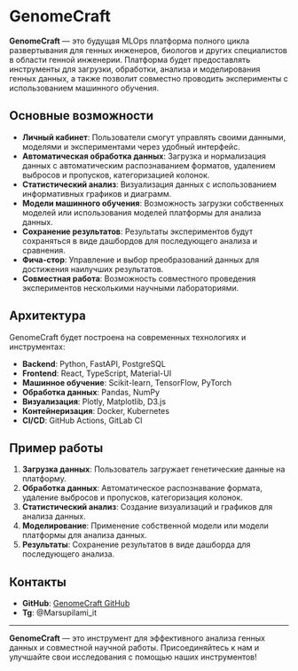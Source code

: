 # GenomeCraft

**GenomeCraft** — это будущая MLOps платформа полного цикла развертывания для генных инженеров, биологов и других специалистов в области генной инженерии. Платформа будет предоставлять инструменты для загрузки, обработки, анализа и моделирования генных данных, а также позволит совместно проводить эксперименты с использованием машинного обучения.

## Основные возможности

- **Личный кабинет**: Пользователи смогут управлять своими данными, моделями и экспериментами через удобный интерфейс.
- **Автоматическая обработка данных**: Загрузка и нормализация данных с автоматическим распознаванием форматов, удалением выбросов и пропусков, категоризацией колонок.
- **Статистический анализ**: Визуализация данных с использованием информативных графиков и диаграмм.
- **Модели машинного обучения**: Возможность загрузки собственных моделей или использования моделей платформы для анализа данных.
- **Сохранение результатов**: Результаты экспериментов будут сохраняться в виде дашбордов для последующего анализа и сравнения.
- **Фича-стор**: Управление и выбор преобразований данных для достижения наилучших результатов.
- **Совместная работа**: Возможность совместного проведения экспериментов несколькими научными лабораториями.

## Архитектура

GenomeCraft будет построена на современных технологиях и инструментах:

- **Backend**: Python, FastAPI, PostgreSQL
- **Frontend**: React, TypeScript, Material-UI
- **Машинное обучение**: Scikit-learn, TensorFlow, PyTorch
- **Обработка данных**: Pandas, NumPy
- **Визуализация**: Plotly, Matplotlib, D3.js
- **Контейнеризация**: Docker, Kubernetes
- **CI/CD**: GitHub Actions, GitLab CI

## Пример работы

1. **Загрузка данных**: Пользователь загружает генетические данные на платформу.
2. **Обработка данных**: Автоматическое распознавание формата, удаление выбросов и пропусков, категоризация колонок.
3. **Статистический анализ**: Создание визуализаций и графиков для анализа данных.
4. **Моделирование**: Применение собственной модели или модели платформы для анализа данных.
5. **Результаты**: Сохранение результатов в виде дашборда для последующего анализа.

## Контакты

- **GitHub**: [GenomeCraft GitHub](https://github.com/Marsupilami-it/GenomeCraft)
- **Tg**: @Marsupilami_it

---

**GenomeCraft** — это инструмент для эффективного анализа генных данных и совместной научной работы. Присоединяйтесь к нам и улучшайте свои исследования с помощью наших инструментов!
		

